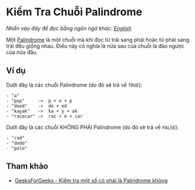 # Kiểm Tra Chuỗi Palindrome

_Nhấn vào đây để đọc bằng ngôn ngữ khác:_
[_English_](README.en-EN.md)

Một [Palindrome](https://en.wikipedia.org/wiki/Palindrome) là một chuỗi mà khi đọc từ trái sang phải hoặc từ phải sang trái đều giống nhau. Điều này có nghĩa là nửa sau của chuỗi là đảo ngược của nửa đầu.

## Ví dụ

Dưới đây là các chuỗi Palindrome (do đó sẽ trả về `TRUE`):

```
- "a"
- "pop"     ->  p + o + p
- "deed"    ->  de + ed
- "kayak"   ->  ka + y + ak
- "racecar" ->  rac + e + car
```

Dưới đây là các chuỗi KHÔNG PHẢI Palindrome (do đó sẽ trả về `FALSE`):

```
- "rad"
- "dodo"
- "polo"
```

## Tham khảo

- [GeeksForGeeks - Kiểm tra một số có phải là Palindrome không](https://www.geeksforgeeks.org/check-if-a-number-is-palindrome/)
